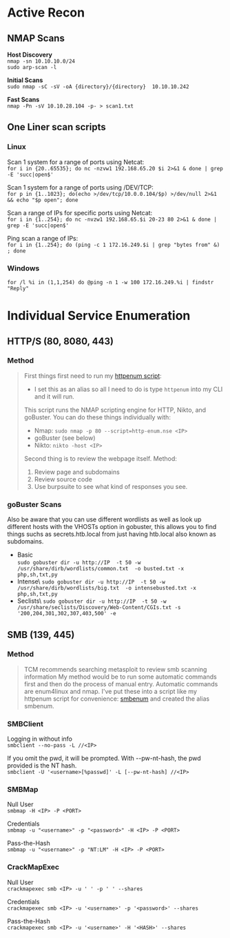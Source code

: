 # Active Recon

## NMAP Scans 
**Host Discovery**\
`nmap -sn 10.10.10.0/24`\
`sudo arp-scan -l`

**Initial Scans**\
`sudo nmap -sC -sV -oA {directory}/{directory}  10.10.10.242`

**Fast Scans**\
`nmap -Pn -sV 10.10.28.104 -p- > scan1.txt`

## One Liner scan scripts 
### Linux 
Scan 1 system for a range of ports using Netcat:\
`for i in {20..65535}; do nc -nzvw1 192.168.65.20 $i 2>&1 & done | grep -E 'succ|open$'`

Scan 1 system for a range of ports using /DEV/TCP:\
`for p in {1..1023}; do(echo >/dev/tcp/10.0.0.104/$p) >/dev/null 2>&1 && echo "$p open"; done`

Scan a range of IPs for specific ports using Netcat:\
`for i in {1..254}; do nc -nvzw1 192.168.65.$i 20-23 80 2>&1 & done | grep -E 'succ|open$'`

Ping scan a range of IPs:\
`for i in {1..254}; do (ping -c 1 172.16.249.$i | grep "bytes from" &) ; done`

### Windows 
`for /l %i in (1,1,254) do @ping -n 1 -w 100 172.16.249.%i | findstr "Reply"`

# Individual Service Enumeration
## HTTP/S (80, 8080, 443)
### Method
> First things first need to run my [httpenum script](https://github.com/PTRIGGS1775/HackingNotes/blob/main/tools/httpenum.sh):
> - I set this as an alias so all I need to do is type `httpenum` into my CLI and it will run.
> 
> This script runs the NMAP scripting engine for HTTP, Nikto, and goBuster. You can do these things individually with:
> - Nmap:
> `sudo nmap -p 80 --script=http-enum.nse <IP>`
> - goBuster (see below)
> - Nikto:
> `nikto -host <IP>`
>
> Second thing is to review the webpage itself. Method:
> 1. Review page and subdomains
> 2. Review source code
> 3. Use burpsuite to see what kind of responses you see.

### goBuster Scans
Also be aware that you can use different wordlists as well as look up different hosts with the VHOSTs option in gobuster, this allows you to find things suchs as secrets.htb.local from just having htb.local also known as subdomains.
- Basic\
`sudo gobuster dir -u http://IP  -t 50 -w /usr/share/dirb/wordlists/common.txt  -o busted.txt -x php,sh,txt,py`
- Intense\ 
`sudo gobuster dir -u http://IP  -t 50 -w /usr/share/dirb/wordlists/big.txt  -o intensebusted.txt -x php,sh,txt,py`
- Seclists\ 
`sudo gobuster dir -u http://IP  -t 50 -w /usr/share/seclists/Discovery/Web-Content/CGIs.txt -s '200,204,301,302,307,403,500' -e`

## SMB (139, 445)
### Method
> TCM recommends searching metasploit to review smb scanning information
> My method would be to run some automatic commands first and then do the process of manual entry. 
> Automatic commands are enum4linux and nmap. I've put these into a script like my httpenum script for convenience: [smbenum](https://github.com/PTRIGGS1775/HackingNotes/blob/main/tools/smbenum.sh) and created the alias smbenum.

### SMBClient 
Logging in without info\
`smbclient --no-pass -L //<IP>`

If you omit the pwd, it will be prompted. With --pw-nt-hash, the pwd provided is the NT hash.\
`smbclient -U '<username>[%passwd]' -L [--pw-nt-hash] //<IP>`

### SMBMap 
Null User\
`smbmap -H <IP> -P <PORT>`

Credentials\
`smbmap -u "<username>" -p "<password>" -H <IP> -P <PORT>`

Pass-the-Hash\
`smbmap -u "<username>" -p "NT:LM" -H <IP> -P <PORT>`

### CrackMapExec 
Null User\
`crackmapexec smb <IP> -u ' ' -p ' ' --shares`

Credentials\
`crackmapexec smb <IP> -u '<username>' -p '<password>' --shares`

Pass-the-Hash\
`crackmapexec smb <IP> -u '<username>' -H '<HASH>' --shares`
